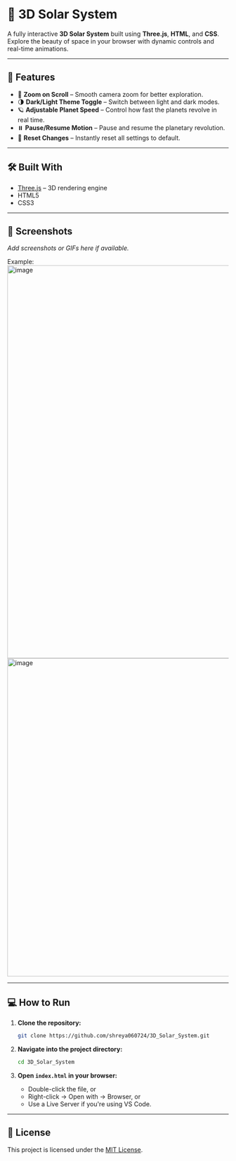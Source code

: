 # 🌌 3D Solar System

A fully interactive **3D Solar System** built using **Three.js**, **HTML**, and **CSS**. Explore the beauty of space in your browser with dynamic controls and real-time animations.

---

## 🚀 Features

- 🔭 **Zoom on Scroll** – Smooth camera zoom for better exploration.
- 🌗 **Dark/Light Theme Toggle** – Switch between light and dark modes.
- 🪐 **Adjustable Planet Speed** – Control how fast the planets revolve in real time.
- ⏸️ **Pause/Resume Motion** – Pause and resume the planetary revolution.
- 🔄 **Reset Changes** – Instantly reset all settings to default.

---

## 🛠️ Built With

- [Three.js](https://threejs.org/) – 3D rendering engine
- HTML5
- CSS3

---

## 📸 Screenshots

*Add screenshots or GIFs here if available.*

Example:
<img width="1696" height="895" alt="image" src="https://github.com/user-attachments/assets/a12276b4-1210-473e-917f-e437f016114d" />
<img width="1572" height="725" alt="image" src="https://github.com/user-attachments/assets/a80cf2bd-17df-4a7f-a875-0f73d2272a1e" />


---

## 💻 How to Run

1. **Clone the repository:**

    ```bash
    git clone https://github.com/shreya060724/3D_Solar_System.git
    ```

2. **Navigate into the project directory:**

    ```bash
    cd 3D_Solar_System
    ```

3. **Open `index.html` in your browser:**
    - Double-click the file, or
    - Right-click → Open with → Browser, or
    - Use a Live Server if you're using VS Code.

---

## 📄 License

This project is licensed under the [MIT License](LICENSE).

